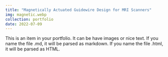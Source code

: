 ```yaml
---
title: "Magnetically Actuated Guidewire Design for MRI Scanners"
img: magnetic.webp
collection: portfolio
date: 2022-07-09
---
```


This is an item in your portfolio. It can be have images or nice text. If you name the file .md, it will be parsed as markdown. If you name the file .html, it will be parsed as HTML.

